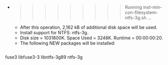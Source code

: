 * >>>>>>>>> Running inst-min-con-filesystem-ntfs-3g.sh ...
  * After this operation, 2,162 kB of additional disk space will be used.
  * Install support for NTFS: ntfs-3g.
  * Disk size = 1031800K. Space Used = 3248K. Runtime = 00:00:00:20.
  * The following NEW packages will be installed:
  ```bash
fuse3 libfuse3-3 libntfs-3g89 ntfs-3g
  ```
